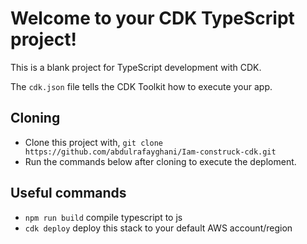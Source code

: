 # Welcome to your CDK TypeScript project!

This is a blank project for TypeScript development with CDK.

The `cdk.json` file tells the CDK Toolkit how to execute your app.

## Cloning

- Clone this project with, `git clone https://github.com/abdulrafayghani/Iam-construck-cdk.git`
- Run the commands below after cloning to execute the deploment.

## Useful commands

- `npm run build` compile typescript to js
- `cdk deploy` deploy this stack to your default AWS account/region
